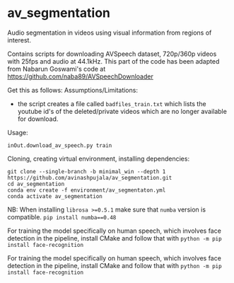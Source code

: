 # av_segmentation
Audio segmentation in videos using visual information from regions of interest. 

Contains scripts for downloading AVSpeech dataset, 720p/360p videos with 25fps and audio at 44.1kHz. 
This part of the code has been adapted from Nabarun Goswami's code at
https://github.com/naba89/AVSpeechDownloader

Get this as follows:
Assumptions/Limitations: 
  - the script creates a file called `badfiles_train.txt` which lists the youtube id's of the deleted/private videos which are no longer       available for download.  

Usage:
  ```
  inOut.download_av_speech.py train
  ```
Cloning, creating virtual environment, installing dependencies:
```
git clone --single-branch -b minimal_win --depth 1 https://github.com/avinashpujala/av_segmentation.git
cd av_segmentation
conda env create -f environment/av_segmentaton.yml
conda activate av_segmentation
```
NB: When installing ```librosa >=0.5.1``` make sure that ```numba``` version is compatible.
```pip install numba==0.48```

For training the model specifically on human speech, which involves face detection in the pipeline, install CMake and follow that with
```python -m pip install face-recognition```

For training the model specifically on human speech, which involves face detection in the pipeline, install CMake and follow that with
```python -m pip install face-recognition```

